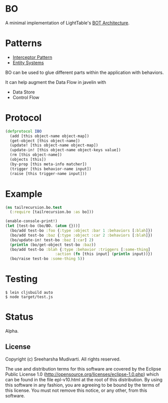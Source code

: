 # BO

A minimal implementation of LightTable's [BOT Architecture](http://www.chris-granger.com/2013/01/24/the-ide-as-data/).

# Patterns

* [Interceptor Pattern](https://en.wikipedia.org/wiki/Interceptor_pattern)
* [Entity Systems](http://entity-systems.wikidot.com/rdbms-with-code-in-systems)

BO can be used to glue different parts within the application with behaviors.  

It can help augment the Data Flow in javelin with

* Data Store
* Control Flow

# Protocol

```clojure
(defprotocol IBO
  (add [this object-name object-map])
  (get-object [this object-name])
  (update! [this object-name object-map])
  (update-in! [this object-name object-keys value])
  (rm [this object-name])
  (objects [this])
  (by-prop [this meta-info matcher])
  (trigger [this behavior-name input])
  (raise [this trigger-name input]))
```

# Example

```clojure
(ns tailrecursion.bo.test
  (:require [tailrecursion.bo :as bo]))

(enable-console-print!)
(let [test-bo (bo/BO. (atom {}))]
  (bo/add test-bo :foo {:type :object :bar 1 :behaviors [:blah]})
  (bo/add test-bo :baz {:type :object :car 2 :behaviors [:blah]})
  (bo/update-in! test-bo :baz [:car] 2)
  (println (bo/get-object test-bo :baz))
  (bo/add test-bo :blah {:type :behavior :triggers [:some-thing]
                      :action (fn [this input] (println input))})
  (bo/raise test-bo :some-thing 5))
```

# Testing

```
$ lein cljsbuild auto
$ node target/test.js
```

# Status

Alpha.

## License

Copyright (c) Sreeharsha Mudivarti. All rights reserved.

The use and distribution terms for this software are
covered by the Eclipse Public License 1.0
(http://opensource.org/licenses/eclipse-1.0.php) which can be
found in the file epl-v10.html at the root of this
distribution. By using this software in any fashion, you are
agreeing to be bound by the terms of this license. You must not
remove this notice, or any other, from this software.

